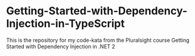 # Getting-Started-with-Dependency-Injection-in-TypeScript
This is the repository for my code-kata from the Pluralsight course Getting Started with Dependency Injection in .NET 2
